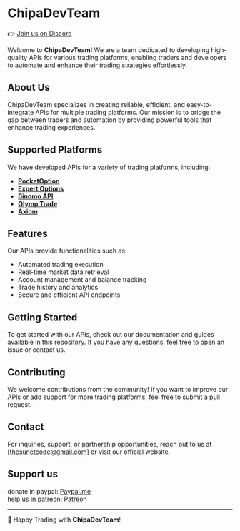 # ChipaDevTeam
👉 [Join us on Discord](https://discord.gg/p7YyFqSmAz)

Welcome to **ChipaDevTeam**! We are a team dedicated to developing high-quality APIs for various trading platforms, enabling traders and developers to automate and enhance their trading strategies effortlessly.

## About Us
ChipaDevTeam specializes in creating reliable, efficient, and easy-to-integrate APIs for multiple trading platforms. Our mission is to bridge the gap between traders and automation by providing powerful tools that enhance trading experiences.

## Supported Platforms
We have developed APIs for a variety of trading platforms, including:
- [**PocketOption**](https://github.com/ChipaDevTeam/BinaryOptionsTools-v2)
- [**Expert Options**](https://github.com/ChipaDevTeam/ExpertOptionApi)
- [**Binomo API**](https://github.com/ChipaDevTeam/BinomoAPI)
- [**Olymp Trade**](https://github.com/ChipaDevTeam/OlympTradeAPI)
- [**Axiom**](https://github.com/ChipaDevTeam/AxiomTradeAPI-py)

## Features
Our APIs provide functionalities such as:
- Automated trading execution
- Real-time market data retrieval
- Account management and balance tracking
- Trade history and analytics
- Secure and efficient API endpoints

## Getting Started
To get started with our APIs, check out our documentation and guides available in this repository. If you have any questions, feel free to open an issue or contact us.

## Contributing
We welcome contributions from the community! If you want to improve our APIs or add support for more trading platforms, feel free to submit a pull request.

## Contact
For inquiries, support, or partnership opportunities, reach out to us at [thesunetcode@gmail.com] or visit our official website.

## Support us
donate in paypal: [Paypal.me](https://paypal.me/ChipaCL?country.x=CL&locale.x=en_US) <br> 
help us in patreon: [Patreon](https://patreon.com/VigoDEV?utm_medium=unknown&utm_source=join_link&utm_campaign=creatorshare_creator&utm_content=copyLink) <br>

---

🚀 Happy Trading with **ChipaDevTeam**!

